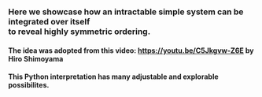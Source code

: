 ### Here we showcase how an intractable simple system can be integrated over itself <br> to reveal highly symmetric ordering.

#### The idea was adopted from this video: https://youtu.be/C5Jkgvw-Z6E by Hiro Shimoyama

#### This Python interpretation has many adjustable and explorable possibilites.
